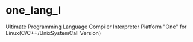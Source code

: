 # one_lang_l
Ultimate Programming Language Compiler Interpreter Platform "One" for Linux(C/C++/UnixSystemCall Version)
